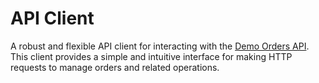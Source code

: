 # API Client

A robust and flexible API client for interacting with the [Demo Orders API](https://github.com/paranietharan/demo-orders-api-go-lang). This client provides a simple and intuitive interface for making HTTP requests to manage orders and related operations.